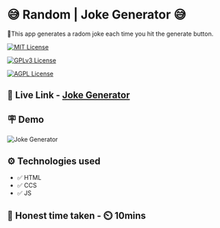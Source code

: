
# 😅 Random | Joke Generator 😅

📝This app generates a radom joke each time you hit the generate button.


[![MIT License](https://img.shields.io/badge/Joke-Generator-green.svg)](https://choosealicense.com/licenses/mit/)

[![GPLv3 License](https://img.shields.io/badge/JavaScript-DOM-yellow.svg)](https://opensource.org/licenses/)

[![AGPL License](https://img.shields.io/badge/FSJS-Ineuron-blue.svg)](http://www.gnu.org/licenses/agpl-3.0)


## 🔗 Live Link - [Joke Generator](https://fsjs-joke-generator.netlify.app/)


## 🪧 Demo

![Joke Generator]([https://www.linkpicture.com/q/Screenshot-2023-02-08-105009.png](https://www.linkpicture.com/q/Screenshot-2023-06-01-173913.png))



## ⚙️ Technologies used

- ✅ HTML
- ✅ CCS
- ✅ JS


## 💯 Honest time taken - ⏲️ 10mins
